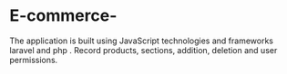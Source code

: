 # E-commerce-
The application is built using JavaScript technologies and frameworks laravel and php . Record products, sections, addition, deletion and user permissions. 

